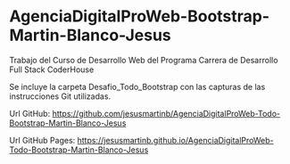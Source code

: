 # AgenciaDigitalProWeb-Bootstrap-Martin-Blanco-Jesus
Trabajo del Curso de Desarrollo Web del Programa Carrera de Desarrollo Full Stack CoderHouse

Se incluye la carpeta Desafio_Todo_Bootstrap con las capturas de las instrucciones Git utilizadas.

Url GitHub: https://github.com/jesusmartinb/AgenciaDigitalProWeb-Todo-Bootstrap-Martin-Blanco-Jesus

Url GitHub Pages: https://jesusmartinb.github.io/AgenciaDigitalProWeb-Todo-Bootstrap-Martin-Blanco-Jesus
